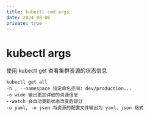 ```yaml
---
title: kubectl cmd args
date: 2024-08-06
private: true
---
```

# kubectl args
使用 kubectl get <resource> 查看集群资源的状态信息

    kubectl get all
    -n , --namespace 指定命名空间: dev/production...
    -o wide 输出更加详细的资源信息
    --watch 会自动更新状态改变的部分
    -o yaml, -o json 将资源的配置文件输出为 yaml、json 格式 